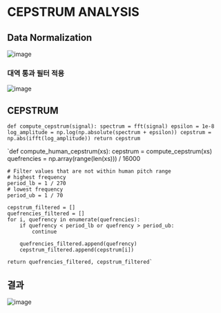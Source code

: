 # CEPSTRUM ANALYSIS

## Data Normalization
![image](https://github.com/user-attachments/assets/aab5de2d-5903-499a-ad3c-228d65d93d14)
### 대역 통과 필터 적용
![image](https://github.com/user-attachments/assets/b4364824-3805-42d4-9cb8-938a2bb90d1e)


## CEPSTRUM
`def compute_cepstrum(signal):
    spectrum = fft(signal)
    epsilon = 1e-8
    log_amplitude = np.log(np.absolute(spectrum + epsilon))
    cepstrum = np.abs(ifft(log_amplitude))
    return cepstrum`


`def compute_human_cepstrum(xs):
    cepstrum = compute_cepstrum(xs)
    quefrencies = np.array(range(len(xs))) / 16000

    # Filter values that are not within human pitch range
    # highest frequency
    period_lb = 1 / 270
    # lowest frequency
    period_ub = 1 / 70

    cepstrum_filtered = []
    quefrencies_filtered = []
    for i, quefrency in enumerate(quefrencies):
        if quefrency < period_lb or quefrency > period_ub:
            continue

        quefrencies_filtered.append(quefrency)
        cepstrum_filtered.append(cepstrum[i])

    return quefrencies_filtered, cepstrum_filtered`

## 결과
![image](https://github.com/user-attachments/assets/ea66b518-22d6-44d2-a4ca-f3cd0d2559ee)
